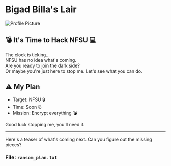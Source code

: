 # Bigad Billa's Lair

![Profile Picture](https://media4.giphy.com/media/v1.Y2lkPTc5MGI3NjExZjUzZmdnNTVwaW0ycDI4cWNpbHkxZW5zdG50MGJqcDd1cHg4OXJyZCZlcD12MV9pbnRlcm5hbF9naWZfYnlfaWQmY3Q9Zw/3oKIPnAiaMCws8nOsE/giphy.webp)

## 💣 It's Time to Hack NFSU 💻

The clock is ticking...  
NFSU has no idea what's coming.  
Are you ready to join the dark side?  
Or maybe you're just here to stop me. Let's see what you can do.

## ⚠️ My Plan

- Target: NFSU 🔒
- Time: Soon ⏰
- Mission: Encrypt everything 💣

Good luck stopping me, you'll need it.

---

Here's a teaser of what's coming next. Can you figure out the missing pieces?

### File: `ransom_plan.txt`

